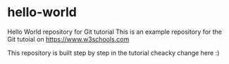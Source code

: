 # hello-world
Hello World repository for Git tutorial
This is an example repository for the Git tutoial on https://www.w3schools.com

This repository is built step by step in the tutorial
cheacky change here :)
